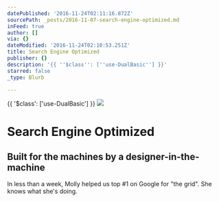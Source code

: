 ```yaml
---
datePublished: '2016-11-24T02:11:16.872Z'
sourcePath: _posts/2016-11-07-search-engine-optimized.md
inFeed: true
author: []
via: {}
dateModified: '2016-11-24T02:10:53.251Z'
title: Search Engine Optimized
publisher: {}
description: '{{ ''$class'': [''use-DualBasic''] }}'
starred: false
_type: Blurb

---
```

{{ '$class': \['use-DualBasic'\] }}
![](https://the-grid-user-content.s3-us-west-2.amazonaws.com/5c88e57d-4e83-4ec2-bab4-0ff79aa58cf2.jpg)

# Search Engine Optimized

## Built for the machines by a designer-in-the-machine

In less than a week, Molly helped us top \#1 on Google for "the grid". She knows what she's doing.